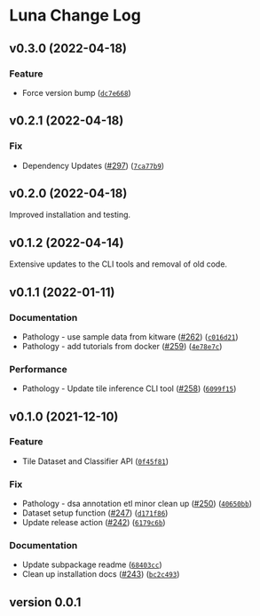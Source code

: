 # Luna Change Log

<!--next-version-placeholder-->

## v0.3.0 (2022-04-18)
### Feature
* Force version bump ([`dc7e668`](https://github.com/msk-mind/luna/commit/dc7e66856ee52a2c0d3faa917fc04f7c30d40c67))

## v0.2.1 (2022-04-18)
### Fix
* Dependency Updates ([#297](https://github.com/msk-mind/luna/issues/297)) ([`7ca77b9`](https://github.com/msk-mind/luna/commit/7ca77b95c45de175a9e10f4b876d82ffced89633))

## v0.2.0 (2022-04-18)
Improved installation and testing.

## v0.1.2 (2022-04-14)
Extensive updates to the CLI tools and removal of old code. 

## v0.1.1 (2022-01-11)
### Documentation
* Pathology - use sample data from kitware ([#262](https://github.com/msk-mind/luna/issues/262)) ([`c016d21`](https://github.com/msk-mind/luna/commit/c016d218da2eca003d06b96f2c03f16b3ce97873))
* Pathology - add tutorials from docker ([#259](https://github.com/msk-mind/luna/issues/259)) ([`4e78e7c`](https://github.com/msk-mind/luna/commit/4e78e7c1b951a45709b889b57048c8010613a5d6))

### Performance
* Pathology - Update tile inference CLI tool ([#258](https://github.com/msk-mind/luna/issues/258)) ([`6099f15`](https://github.com/msk-mind/luna/commit/6099f1574ce990fbb2cf133822ef95bccc5c8788))

## v0.1.0 (2021-12-10)
### Feature
* Tile Dataset and Classifier API ([`0f45f81`](https://github.com/msk-mind/luna/commit/0f45f817c90137639df732eca76d9cfe34bd509e))

### Fix
* Pathology - dsa annotation etl minor clean up ([#250](https://github.com/msk-mind/luna/issues/250)) ([`40650bb`](https://github.com/msk-mind/luna/commit/40650bb153658fdcbfa506bbe74e98cd528b52a8))
* Dataset setup function ([#247](https://github.com/msk-mind/luna/issues/247)) ([`d171f86`](https://github.com/msk-mind/luna/commit/d171f86a1df6258b5eab267bb1be7483b4b1b422))
* Update release action ([#242](https://github.com/msk-mind/luna/issues/242)) ([`6179c6b`](https://github.com/msk-mind/luna/commit/6179c6be3982f497a02e235cfdaba4c6a070a16c))

### Documentation
* Update subpackage readme ([`68403cc`](https://github.com/msk-mind/luna/commit/68403ccc2c3dfbf07c5d530efec0814446622a2d))
* Clean up installation docs ([#243](https://github.com/msk-mind/luna/issues/243)) ([`bc2c493`](https://github.com/msk-mind/luna/commit/bc2c49398385080d03b54358e46bb2da47484e25))

## version 0.0.1

